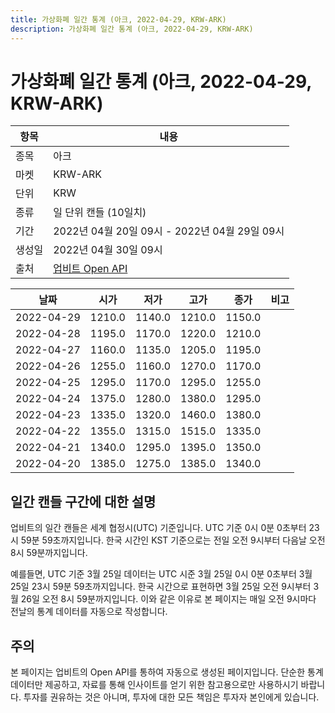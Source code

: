 ```yaml
---
title: 가상화폐 일간 통계 (아크, 2022-04-29, KRW-ARK)
description: 가상화폐 일간 통계 (아크, 2022-04-29, KRW-ARK)
---
```



가상화폐 일간 통계 (아크, 2022-04-29, KRW-ARK)
===

|항목|내용|
|--|--|
|종목|아크|
|마켓|KRW-ARK|
|단위|KRW|
|종류|일 단위 캔들 (10일치)|
|기간|2022년 04월 20일 09시 - 2022년 04월 29일 09시|
|생성일|2022년 04월 30일 09시|
|출처|[업비트 Open API](https://docs.upbit.com)|


|날짜|시가|저가|고가|종가|비고|
|--|--|--|--|--|--|
|2022-04-29|1210.0|1140.0|1210.0|1150.0|    |
|2022-04-28|1195.0|1170.0|1220.0|1210.0|    |
|2022-04-27|1160.0|1135.0|1205.0|1195.0|    |
|2022-04-26|1255.0|1160.0|1270.0|1170.0|    |
|2022-04-25|1295.0|1170.0|1295.0|1255.0|    |
|2022-04-24|1375.0|1280.0|1380.0|1295.0|    |
|2022-04-23|1335.0|1320.0|1460.0|1380.0|    |
|2022-04-22|1355.0|1315.0|1515.0|1335.0|    |
|2022-04-21|1340.0|1295.0|1395.0|1350.0|    |
|2022-04-20|1385.0|1275.0|1385.0|1340.0|    |


일간 캔들 구간에 대한 설명
---


업비트의 일간 캔들은 세계 협정시(UTC) 기준입니다. 
UTC 기준 0시 0분 0초부터 23시 59분 59초까지입니다. 
한국 시간인 KST 기준으로는 전일 오전 9시부터 다음날 오전 8시 59분까지입니다. 


예를들면, UTC 기준 3월 25일 데이터는 UTC 시준 3월 25일 0시 0분 0초부터 3월 25일 23시 59분 59초까지입니다. 
한국 시간으로 표현하면 3월 25일 오전 9시부터 3월 26일 오전 8시 59분까지입니다. 
이와 같은 이유로 본 페이지는 매일 오전 9시마다 전날의 통계 데이터를 자동으로 작성합니다. 


주의
---


본 페이지는 업비트의 Open API를 통하여 자동으로 생성된 페이지입니다. 
단순한 통계 데이터만 제공하고, 자료를 통해 인사이트를 얻기 위한 참고용으로만 사용하시기 바랍니다. 
투자를 권유하는 것은 아니며, 투자에 대한 모든 책임은 투자자 본인에게 있습니다. 
